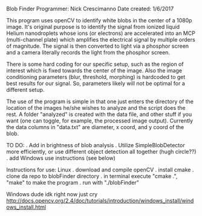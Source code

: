 Blob Finder
Programmer: Nick Crescimanno
Date created: 1/6/2017

This program uses openCV to identify white blobs in the center of a 1080p image. It's original purpose is to identify the signal from ionized liquid Helium nanodroplets whose ions (or electrons) are accelerated into an MCP (multi-channel plate) which amplifies the electrical signal by multiple orders of magnitude. The signal is then converted to light via a phosphor screen and a camera literally records the light from the phosphor screen. 

There is some hard coding for our specific setup, such as the region of interest which is fixed towards the center of the image. Also the image conditioning parameters (blur, threshold, morphing) is hardcoded to get best results for our signal. So, parameters likely will not be optimal for a different setup. 

The use of the program is simple in that one just enters the directory of the location of the images he/she wishes to analyze and the script does the rest. A folder "analyzed" is created with the data file, and other stuff if you want (one can toggle, for example, the processed image output). Currently the data columns in "data.txt" are diameter, x coord, and y coord of the blob. 

TO DO:
. Add in brightness of blob analysis
. Utilize SimpleBlobDetector more efficiently, or use different object detection all together (hugh circle??)
. add Windows use instructions (see below)

Instructions for use:
Linux 
. download and compile openCV
. install cmake
. clone da repo to blobFinder directory
. in terminal execute "cmake .", "make" to make the program
. run with "./blobFinder"

Windows
dude idk right now just cry http://docs.opencv.org/2.4/doc/tutorials/introduction/windows_install/windows_install.html


